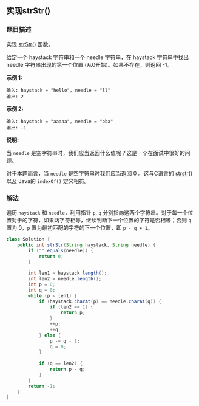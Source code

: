 ## 实现strStr()
### 题目描述

实现 [strStr()](https://baike.baidu.com/item/strstr/811469) 函数。

给定一个 haystack 字符串和一个 needle 字符串，在 haystack 字符串中找出 needle 字符串出现的第一个位置 (从0开始)。如果不存在，则返回  -1。

**示例 1:**
```
输入: haystack = "hello", needle = "ll"
输出: 2
```

**示例 2:**
```
输入: haystack = "aaaaa", needle = "bba"
输出: -1
```

**说明:**

当 `needle` 是空字符串时，我们应当返回什么值呢？这是一个在面试中很好的问题。

对于本题而言，当 `needle` 是空字符串时我们应当返回 0 。这与C语言的 [strstr()](https://baike.baidu.com/item/strstr/811469) 以及 Java的 `indexOf()` 定义相符。

### 解法
遍历 `haystack` 和 `needle`，利用指针 `p`, `q` 分别指向这两个字符串。对于每一个位置对于的字符，如果两字符相等，继续判断下一个位置的字符是否相等；否则 `q` 置为 0，`p` 置为最初匹配的字符的下一个位置，即 `p - q + 1`。

```java
class Solution {
    public int strStr(String haystack, String needle) {
        if ("".equals(needle)) {
            return 0;
        }
        
        int len1 = haystack.length();
        int len2 = needle.length();
        int p = 0;
        int q = 0;
        while (p < len1) {
            if (haystack.charAt(p) == needle.charAt(q)) {
                if (len2 == 1) {
                    return p;
                }
                ++p;
                ++q;
            } else {
                p -= q - 1;
                q = 0;
            }
            
            if (q == len2) {
                return p - q;
            }
        }
        return -1;
    }
}
```